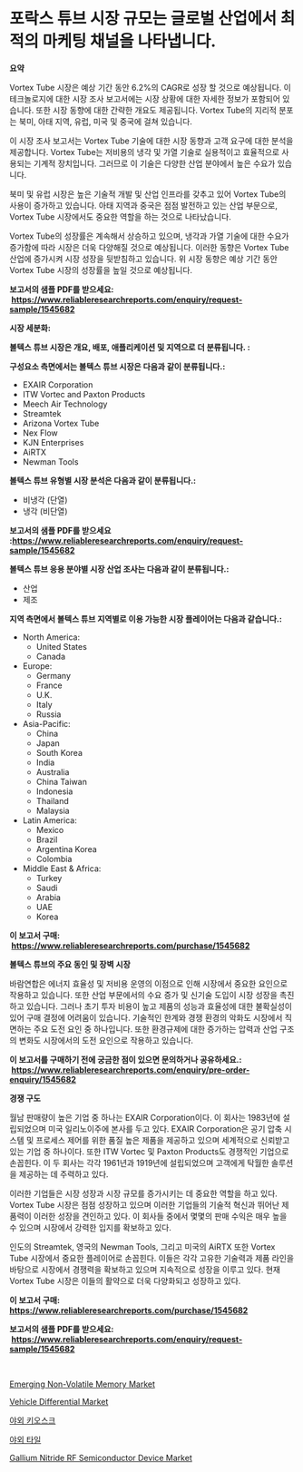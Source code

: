 <p><h1>포락스 튜브 시장 규모는 글로벌 산업에서 최적의 마케팅 채널을 나타냅니다.</h1></p><p><strong>요약</strong></p>
<p><p>Vortex Tube 시장은 예상 기간 동안 6.2%의 CAGR로 성장 할 것으로 예상됩니다. 이 테크놀로지에 대한 시장 조사 보고서에는 시장 상황에 대한 자세한 정보가 포함되어 있습니다. 또한 시장 동향에 대한 간략한 개요도 제공됩니다. Vortex Tube의 지리적 분포는 북미, 아태 지역, 유럽, 미국 및 중국에 걸쳐 있습니다. </p><p>이 시장 조사 보고서는 Vortex Tube 기술에 대한 시장 동향과 고객 요구에 대한 분석을 제공합니다. Vortex Tube는 저비용의 냉각 및 가열 기술로 실용적이고 효율적으로 사용되는 기계적 장치입니다. 그러므로 이 기술은 다양한 산업 분야에서 높은 수요가 있습니다. </p><p>북미 및 유럽 시장은 높은 기술적 개발 및 산업 인프라를 갖추고 있어 Vortex Tube의 사용이 증가하고 있습니다. 아태 지역과 중국은 점점 발전하고 있는 산업 부문으로, Vortex Tube 시장에서도 중요한 역할을 하는 것으로 나타났습니다. </p><p>Vortex Tube의 성장률은 계속해서 상승하고 있으며, 냉각과 가열 기술에 대한 수요가 증가함에 따라 시장은 더욱 다양해질 것으로 예상됩니다. 이러한 동향은 Vortex Tube 산업에 증가시켜 시장 성장을 뒷받침하고 있습니다. 위 시장 동향은 예상 기간 동안 Vortex Tube 시장의 성장률을 높일 것으로 예상됩니다.</p></p>
<p><strong>보고서의 샘플 PDF를 받으세요: &nbsp;<a href="https://www.reliableresearchreports.com/enquiry/request-sample/1545682">https://www.reliableresearchreports.com/enquiry/request-sample/1545682</a></strong></p>
<p><strong>시장 세분화:</strong></p>
<p><strong> 볼텍스 튜브 시장은 개요, 배포, 애플리케이션 및 지역으로 더 분류됩니다. :</strong></p>
<p><strong>구성요소 측면에서는 볼텍스 튜브 시장은 다음과 같이 분류됩니다.:</strong></p>
<p><ul><li>EXAIR Corporation</li><li>ITW Vortec and Paxton Products</li><li>Meech Air Technology</li><li>Streamtek</li><li>Arizona Vortex Tube</li><li>Nex Flow</li><li>KJN Enterprises</li><li>AiRTX</li><li>Newman Tools</li></ul></p>
<p><strong> 볼텍스 튜브 유형별 시장 분석은 다음과 같이 분류됩니다.:</strong></p>
<p><ul><li>비냉각 (단열)</li><li>냉각 (비단열)</li></ul></p>
<p><strong>보고서의 샘플 PDF를 받으세요 :<a href="https://www.reliableresearchreports.com/enquiry/request-sample/1545682">https://www.reliableresearchreports.com/enquiry/request-sample/1545682</a></strong></p>
<p><strong> 볼텍스 튜브 응용 분야별 시장 산업 조사는 다음과 같이 분류됩니다.:</strong></p>
<p><ul><li>산업</li><li>제조</li></ul></p>
<p><strong>지역 측면에서 볼텍스 튜브 지역별로 이용 가능한 시장 플레이어는 다음과 같습니다.:</strong></p>
<p><ul>
    <li>
        North America:
        <ul>
            <li>United States</li>
            <li>Canada</li>
        </ul>
    </li>
    <li>
        Europe:
        <ul>
            <li>Germany</li>
            <li>France</li>
            <li>U.K.</li>
            <li>Italy</li>
            <li>Russia</li>
        </ul>
    </li>
    <li>
        Asia-Pacific:
        <ul>
            <li>China</li>
            <li>Japan</li>
            <li>South Korea</li>
            <li>India</li>
            <li>Australia</li>
            <li>China Taiwan</li>
            <li>Indonesia</li>
            <li>Thailand</li>
            <li>Malaysia</li>
        </ul>
    </li>
    <li>
        Latin America:
        <ul>
            <li>Mexico</li>
            <li>Brazil</li>
            <li>Argentina Korea</li>
            <li>Colombia</li>
        </ul>
    </li>
    <li>
        Middle East & Africa:
        <ul>
            <li>Turkey</li>
            <li>Saudi</li>
            <li>Arabia</li>
            <li>UAE</li>
            <li>Korea</li>
        </ul>
    </li>
    </ul></p>
<p><strong>이 보고서 구매: &nbsp;<a href="https://www.reliableresearchreports.com/purchase/1545682">https://www.reliableresearchreports.com/purchase/1545682</a></strong></p>
<p><strong>볼텍스 튜브의 주요 동인 및 장벽 시장</strong></p>
<p><p>바람연합은 에너지 효율성 및 저비용 운영의 이점으로 인해 시장에서 중요한 요인으로 작용하고 있습니다. 또한 산업 부문에서의 수요 증가 및 신기술 도입이 시장 성장을 촉진하고 있습니다. 그러나 초기 투자 비용이 높고 제품의 성능과 효율성에 대한 불확실성이 있어 구매 결정에 어려움이 있습니다. 기술적인 한계와 경쟁 환경의 악화도 시장에서 직면하는 주요 도전 요인 중 하나입니다. 또한 환경규제에 대한 증가하는 압력과 산업 구조의 변화도 시장에서의 도전 요인으로 작용하고 있습니다.</p></p>
<p><strong>이 보고서를 구매하기 전에 궁금한 점이 있으면 문의하거나 공유하세요.: &nbsp;<a href="https://www.reliableresearchreports.com/enquiry/pre-order-enquiry/1545682">https://www.reliableresearchreports.com/enquiry/pre-order-enquiry/1545682</a></strong></p>
<p><strong>경쟁 구도</strong></p>
<p><p>월남 판매량이 높은 기업 중 하나는 EXAIR Corporation이다. 이 회사는 1983년에 설립되었으며 미국 일리노이주에 본사를 두고 있다. EXAIR Corporation은 공기 압축 시스템 및 프로세스 제어를 위한 품질 높은 제품을 제공하고 있으며 세계적으로 신뢰받고 있는 기업 중 하나이다. 또한 ITW Vortec 및 Paxton Products도 경쟁적인 기업으로 손꼽힌다. 이 두 회사는 각각 1961년과 1919년에 설립되었으며 고객에게 탁월한 솔루션을 제공하는 데 주력하고 있다.</p><p>이러한 기업들은 시장 성장과 시장 규모를 증가시키는 데 중요한 역할을 하고 있다. Vortex Tube 시장은 점점 성장하고 있으며 이러한 기업들의 기술적 혁신과 뛰어난 제품력이 이러한 성장을 견인하고 있다. 이 회사들 중에서 몇몇의 판매 수익은 매우 높을 수 있으며 시장에서 강력한 입지를 확보하고 있다.</p><p>인도의 Streamtek, 영국의 Newman Tools, 그리고 미국의 AiRTX 또한 Vortex Tube 시장에서 중요한 플레이어로 손꼽힌다. 이들은 각각 고유한 기술력과 제품 라인을 바탕으로 시장에서 경쟁력을 확보하고 있으며 지속적으로 성장을 이루고 있다. 현재 Vortex Tube 시장은 이들의 활약으로 더욱 다양화되고 성장하고 있다.</p></p>
<p><strong>이 보고서 구매: &nbsp; <a href="https://www.reliableresearchreports.com/purchase/1545682">https://www.reliableresearchreports.com/purchase/1545682</a></strong></p>
<p><strong>보고서의 샘플 PDF를 받으세요: &nbsp;<a href="https://www.reliableresearchreports.com/enquiry/request-sample/1545682">https://www.reliableresearchreports.com/enquiry/request-sample/1545682</a></strong><strong></strong></p>
<p>&nbsp;</p>
<p><p><a href="https://github.com/jhcraigie/Market-Research-Report-List-2/blob/main/emerging-non-volatile-memory-market.md">Emerging Non-Volatile Memory Market</a></p><p><a href="https://issuu.com/reportprime-2/docs/vehicle-differential-market-size-2030.pptx">Vehicle Differential Market</a></p><p><a href="https://github.com/trmesnao7959541/Market-Research-Report-List-1/blob/main/923269013099.md">야외 키오스크</a></p><p><a href="https://github.com/vsn7qpua81q/Market-Research-Report-List-1/blob/main/932953513100.md">야외 타일</a></p><p><a href="https://github.com/PeterParrish5/Market-Research-Report-List-4/blob/main/gallium-nitride-rf-semiconductor-device-market.md">Gallium Nitride RF Semiconductor Device Market</a></p></p>
